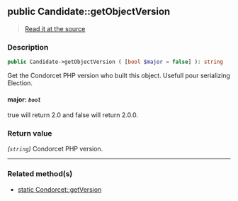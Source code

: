 ## public Candidate::getObjectVersion

> [Read it at the source](https://github.com/julien-boudry/Condorcet/blob/master/src/CondorcetVersion.php#L27)

### Description    

```php
public Candidate->getObjectVersion ( [bool $major = false] ): string
```

Get the Condorcet PHP version who built this object. Usefull pour serializing Election.
    

#### **major:** *`bool`*   
true will return 2.0 and false will return 2.0.0.    


### Return value   

*(`string`)* Condorcet PHP version.


---------------------------------------

### Related method(s)      

* [static Condorcet::getVersion](/Docs/ApiReferences/Condorcet%20Class/public%20static%20Condorcet--getVersion.md)    
